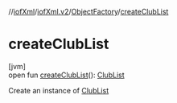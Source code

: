 //[iofXml](../../../index.md)/[iofXml.v2](../index.md)/[ObjectFactory](index.md)/[createClubList](create-club-list.md)

# createClubList

[jvm]\
open fun [createClubList](create-club-list.md)(): [ClubList](../-club-list/index.md)

Create an instance of [ClubList](../-club-list/index.md)
